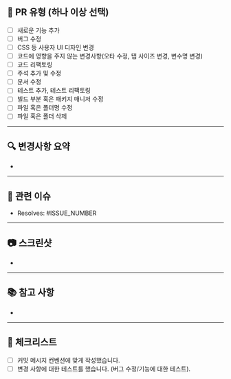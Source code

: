 <!-- 👋 아래 양식에 맞게 PR 작성 -->

## 📌 PR 유형 (하나 이상 선택)
- [ ] 새로운 기능 추가
- [ ] 버그 수정
- [ ] CSS 등 사용자 UI 디자인 변경
- [ ] 코드에 영향을 주지 않는 변경사항(오타 수정, 탭 사이즈 변경, 변수명 변경)
- [ ] 코드 리팩토링
- [ ] 주석 추가 및 수정
- [ ] 문서 수정
- [ ] 테스트 추가, 테스트 리팩토링
- [ ] 빌드 부분 혹은 패키지 매니저 수정
- [ ] 파일 혹은 폴더명 수정
- [ ] 파일 혹은 폴더 삭제

---

## 🔍 변경사항 요약
<!-- 변경된 내용 한 줄 요약 -->

-

---

## 🔗 관련 이슈
- Resolves: #ISSUE_NUMBER

---

## 📷 스크린샷

-

---

## 📚 참고 사항
<!-- 참고 자료 링크 혹은 TODO, 개선 사항 작성 -->

-

---

## 📑 체크리스트
- [ ] 커밋 메시지 컨벤션에 맞게 작성했습니다.
- [ ] 변경 사항에 대한 테스트를 했습니다. (버그 수정/기능에 대한 테스트).